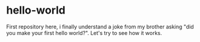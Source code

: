 # hello-world
First repository here, i finally understand a joke from my brother asking "did you make your first hello world?".
Let's try to see how it works.
